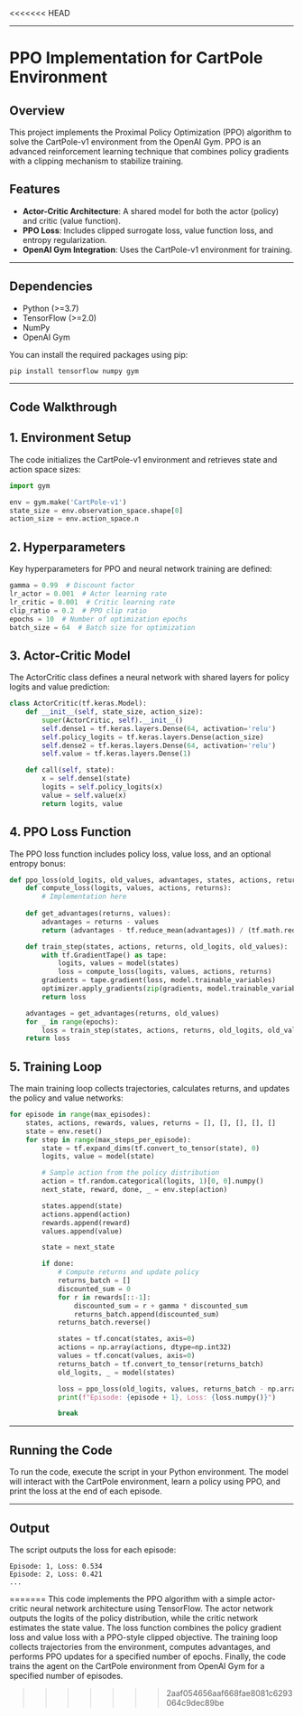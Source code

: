 <<<<<<< HEAD

-----------------
# PPO Implementation for CartPole Environment

## Overview

This project implements the Proximal Policy Optimization (PPO) algorithm to solve the CartPole-v1 environment from the OpenAI Gym. PPO is an advanced reinforcement learning technique that combines policy gradients with a clipping mechanism to stabilize training.

## Features

- **Actor-Critic Architecture**: A shared model for both the actor (policy) and critic (value function).
- **PPO Loss**: Includes clipped surrogate loss, value function loss, and entropy regularization.
- **OpenAI Gym Integration**: Uses the CartPole-v1 environment for training.

---
## Dependencies

- Python (>=3.7)
- TensorFlow (>=2.0)
- NumPy
- OpenAI Gym

You can install the required packages using pip:

```
pip install tensorflow numpy gym
```
---

## Code Walkthrough
## 1. Environment Setup 
The code initializes the CartPole-v1 environment and retrieves state and action space sizes:
```python
import gym

env = gym.make('CartPole-v1')
state_size = env.observation_space.shape[0]
action_size = env.action_space.n
```

## 2. Hyperparameters
Key hyperparameters for PPO and neural network training are defined:
```python
gamma = 0.99  # Discount factor
lr_actor = 0.001  # Actor learning rate
lr_critic = 0.001  # Critic learning rate
clip_ratio = 0.2  # PPO clip ratio
epochs = 10  # Number of optimization epochs
batch_size = 64  # Batch size for optimization
```

## 3. Actor-Critic Model
The ActorCritic class defines a neural network with shared layers for policy logits and value prediction:
```python
class ActorCritic(tf.keras.Model):
    def __init__(self, state_size, action_size):
        super(ActorCritic, self).__init__()
        self.dense1 = tf.keras.layers.Dense(64, activation='relu')
        self.policy_logits = tf.keras.layers.Dense(action_size)
        self.dense2 = tf.keras.layers.Dense(64, activation='relu')
        self.value = tf.keras.layers.Dense(1)

    def call(self, state):
        x = self.dense1(state)
        logits = self.policy_logits(x)
        value = self.value(x)
        return logits, value
```

## 4. PPO Loss Function
The PPO loss function includes policy loss, value loss, and an optional entropy bonus:
```python
def ppo_loss(old_logits, old_values, advantages, states, actions, returns):
    def compute_loss(logits, values, actions, returns):
        # Implementation here
    
    def get_advantages(returns, values):
        advantages = returns - values
        return (advantages - tf.reduce_mean(advantages)) / (tf.math.reduce_std(advantages) + 1e-8)

    def train_step(states, actions, returns, old_logits, old_values):
        with tf.GradientTape() as tape:
            logits, values = model(states)
            loss = compute_loss(logits, values, actions, returns)
        gradients = tape.gradient(loss, model.trainable_variables)
        optimizer.apply_gradients(zip(gradients, model.trainable_variables))
        return loss

    advantages = get_advantages(returns, old_values)
    for _ in range(epochs):
        loss = train_step(states, actions, returns, old_logits, old_values)
    return loss
```

## 5. Training Loop
The main training loop collects trajectories, calculates returns, and updates the policy and value networks:
```python
for episode in range(max_episodes):
    states, actions, rewards, values, returns = [], [], [], [], []
    state = env.reset()
    for step in range(max_steps_per_episode):
        state = tf.expand_dims(tf.convert_to_tensor(state), 0)
        logits, value = model(state)

        # Sample action from the policy distribution
        action = tf.random.categorical(logits, 1)[0, 0].numpy()
        next_state, reward, done, _ = env.step(action)

        states.append(state)
        actions.append(action)
        rewards.append(reward)
        values.append(value)

        state = next_state

        if done:
            # Compute returns and update policy
            returns_batch = []
            discounted_sum = 0
            for r in rewards[::-1]:
                discounted_sum = r + gamma * discounted_sum
                returns_batch.append(discounted_sum)
            returns_batch.reverse()

            states = tf.concat(states, axis=0)
            actions = np.array(actions, dtype=np.int32)
            values = tf.concat(values, axis=0)
            returns_batch = tf.convert_to_tensor(returns_batch)
            old_logits, _ = model(states)

            loss = ppo_loss(old_logits, values, returns_batch - np.array(values), states, actions, returns_batch)
            print(f"Episode: {episode + 1}, Loss: {loss.numpy()}")

            break
```

---
## Running the Code
To run the code, execute the script in your Python environment. The model will interact with the CartPole environment, learn a policy using PPO, and print the loss at the end of each episode.

---

## Output

The script outputs the loss for each episode:
```
Episode: 1, Loss: 0.534
Episode: 2, Loss: 0.421
...
```
=======
This code implements the PPO algorithm with a simple actor-critic neural network architecture using TensorFlow. The actor network outputs the logits of the policy distribution, while the critic network estimates the state value. The loss function combines the policy gradient loss and value loss with a PPO-style clipped objective. The training loop collects trajectories from the environment, computes advantages, and performs PPO updates for a specified number of epochs. Finally, the code trains the agent on the CartPole environment from OpenAI Gym for a specified number of episodes.
>>>>>>> 2aaf054656aaf668fae8081c6293064c9dec89be
